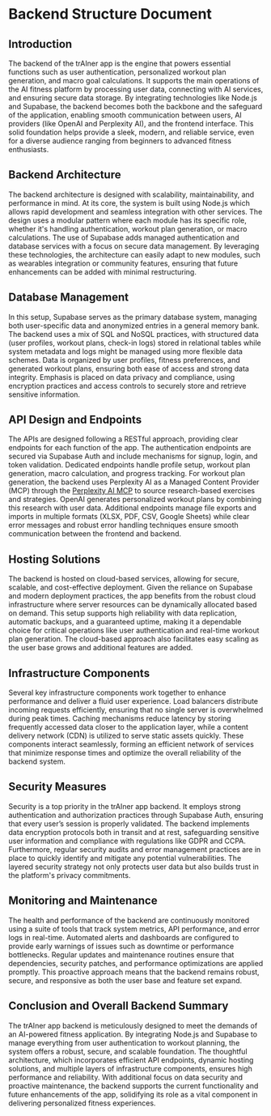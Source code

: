 # Backend Structure Document

## Introduction

The backend of the trAIner app is the engine that powers essential functions such as user authentication, personalized workout plan generation, and macro goal calculations. It supports the main operations of the AI fitness platform by processing user data, connecting with AI services, and ensuring secure data storage. By integrating technologies like Node.js and Supabase, the backend becomes both the backbone and the safeguard of the application, enabling smooth communication between users, AI providers (like OpenAI and Perplexity AI), and the frontend interface. This solid foundation helps provide a sleek, modern, and reliable service, even for a diverse audience ranging from beginners to advanced fitness enthusiasts.

## Backend Architecture

The backend architecture is designed with scalability, maintainability, and performance in mind. At its core, the system is built using Node.js which allows rapid development and seamless integration with other services. The design uses a modular pattern where each module has its specific role, whether it's handling authentication, workout plan generation, or macro calculations. The use of Supabase adds managed authentication and database services with a focus on secure data management. By leveraging these technologies, the architecture can easily adapt to new modules, such as wearables integration or community features, ensuring that future enhancements can be added with minimal restructuring.

## Database Management

In this setup, Supabase serves as the primary database system, managing both user-specific data and anonymized entries in a general memory bank. The backend uses a mix of SQL and NoSQL practices, with structured data (user profiles, workout plans, check-in logs) stored in relational tables while system metadata and logs might be managed using more flexible data schemes. Data is organized by user profiles, fitness preferences, and generated workout plans, ensuring both ease of access and strong data integrity. Emphasis is placed on data privacy and compliance, using encryption practices and access controls to securely store and retrieve sensitive information.

## API Design and Endpoints

The APIs are designed following a RESTful approach, providing clear endpoints for each function of the app. The authentication endpoints are secured via Supabase Auth and include mechanisms for signup, login, and token validation. Dedicated endpoints handle profile setup, workout plan generation, macro calculation, and progress tracking. For workout plan generation, the backend uses Perplexity AI as a Managed Content Provider (MCP) through the [Perplexity AI MCP](https://mcp.composio.dev/perplexityai/melodic-cool-receptionist-IRkaVl) to source research-based exercises and strategies. OpenAI generates personalized workout plans by combining this research with user data. Additional endpoints manage file exports and imports in multiple formats (XLSX, PDF, CSV, Google Sheets) while clear error messages and robust error handling techniques ensure smooth communication between the frontend and backend.

## Hosting Solutions

The backend is hosted on cloud-based services, allowing for secure, scalable, and cost-effective deployment. Given the reliance on Supabase and modern deployment practices, the app benefits from the robust cloud infrastructure where server resources can be dynamically allocated based on demand. This setup supports high reliability with data replication, automatic backups, and a guaranteed uptime, making it a dependable choice for critical operations like user authentication and real-time workout plan generation. The cloud-based approach also facilitates easy scaling as the user base grows and additional features are added.

## Infrastructure Components

Several key infrastructure components work together to enhance performance and deliver a fluid user experience. Load balancers distribute incoming requests efficiently, ensuring that no single server is overwhelmed during peak times. Caching mechanisms reduce latency by storing frequently accessed data closer to the application layer, while a content delivery network (CDN) is utilized to serve static assets quickly. These components interact seamlessly, forming an efficient network of services that minimize response times and optimize the overall reliability of the backend system.

## Security Measures

Security is a top priority in the trAIner app backend. It employs strong authentication and authorization practices through Supabase Auth, ensuring that every user’s session is properly validated. The backend implements data encryption protocols both in transit and at rest, safeguarding sensitive user information and compliance with regulations like GDPR and CCPA. Furthermore, regular security audits and error management practices are in place to quickly identify and mitigate any potential vulnerabilities. The layered security strategy not only protects user data but also builds trust in the platform's privacy commitments.

## Monitoring and Maintenance

The health and performance of the backend are continuously monitored using a suite of tools that track system metrics, API performance, and error logs in real-time. Automated alerts and dashboards are configured to provide early warnings of issues such as downtime or performance bottlenecks. Regular updates and maintenance routines ensure that dependencies, security patches, and performance optimizations are applied promptly. This proactive approach means that the backend remains robust, secure, and responsive as both the user base and feature set expand.

## Conclusion and Overall Backend Summary

The trAIner app backend is meticulously designed to meet the demands of an AI-powered fitness application. By integrating Node.js and Supabase to manage everything from user authentication to workout planning, the system offers a robust, secure, and scalable foundation. The thoughtful architecture, which incorporates efficient API endpoints, dynamic hosting solutions, and multiple layers of infrastructure components, ensures high performance and reliability. With additional focus on data security and proactive maintenance, the backend supports the current functionality and future enhancements of the app, solidifying its role as a vital component in delivering personalized fitness experiences.
